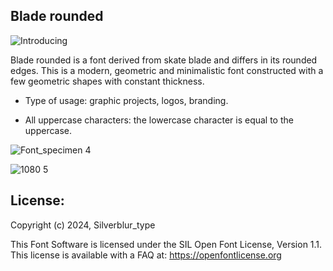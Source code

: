 ## Blade rounded

![Introducing](https://github.com/silverblurtype/blade-rounded/assets/163983174/d9b5beea-47bf-447f-a74a-43481d65a103)

Blade rounded is a font derived from skate blade and differs in its rounded edges.
This is a modern, geometric and minimalistic font constructed with a few geometric shapes with constant thickness.

- Type of usage: graphic projects, logos, branding.

- All uppercase characters: the lowercase character is equal to the uppercase.

![Font_specimen 4](https://github.com/silverblurtype/blade-rounded/assets/163983174/011218b7-766c-43b2-8cc4-bedf7c0b18a6)

![1080 5](https://github.com/silverblurtype/blade-rounded/assets/163983174/200e2fe7-fd78-45e8-9016-d0558dc4c5a7)




## License:
Copyright (c) 2024, Silverblur_type

This Font Software is licensed under the SIL Open Font License, Version 1.1. This license is available with a FAQ at:
https://openfontlicense.org




